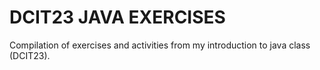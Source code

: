 # DCIT23 JAVA EXERCISES

Compilation of exercises and activities from my introduction to java class (DCIT23).
